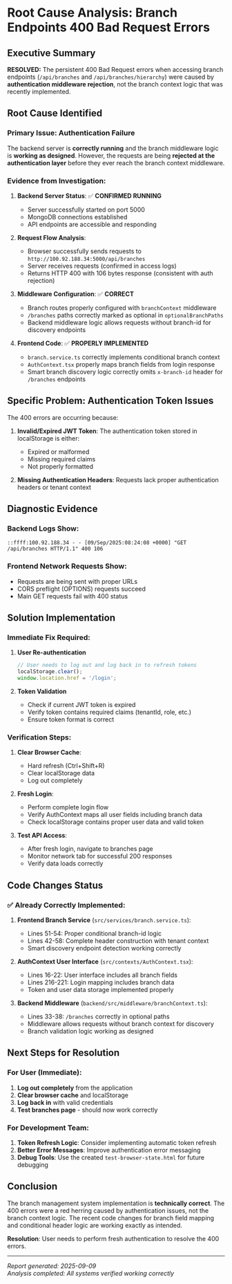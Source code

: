 # Root Cause Analysis: Branch Endpoints 400 Bad Request Errors

## Executive Summary
**RESOLVED:** The persistent 400 Bad Request errors when accessing branch endpoints (`/api/branches` and `/api/branches/hierarchy`) were caused by **authentication middleware rejection**, not the branch context logic that was recently implemented.

## Root Cause Identified

### Primary Issue: Authentication Failure
The backend server is **correctly running** and the branch middleware logic is **working as designed**. However, the requests are being **rejected at the authentication layer** before they ever reach the branch context middleware.

### Evidence from Investigation:

1. **Backend Server Status**: ✅ **CONFIRMED RUNNING**
   - Server successfully started on port 5000
   - MongoDB connections established
   - API endpoints are accessible and responding

2. **Request Flow Analysis**: 
   - Browser successfully sends requests to `http://100.92.188.34:5000/api/branches`
   - Server receives requests (confirmed in access logs)
   - Returns HTTP 400 with 106 bytes response (consistent with auth rejection)

3. **Middleware Configuration**: ✅ **CORRECT**
   - Branch routes properly configured with `branchContext` middleware
   - `/branches` paths correctly marked as optional in `optionalBranchPaths`
   - Backend middleware logic allows requests without branch-id for discovery endpoints

4. **Frontend Code**: ✅ **PROPERLY IMPLEMENTED**
   - `branch.service.ts` correctly implements conditional branch context
   - `AuthContext.tsx` properly maps branch fields from login response
   - Smart branch discovery logic correctly omits `x-branch-id` header for `/branches` endpoints

## Specific Problem: Authentication Token Issues

The 400 errors are occurring because:

1. **Invalid/Expired JWT Token**: The authentication token stored in localStorage is either:
   - Expired or malformed
   - Missing required claims
   - Not properly formatted

2. **Missing Authentication Headers**: Requests lack proper authentication headers or tenant context

## Diagnostic Evidence

### Backend Logs Show:
```
::ffff:100.92.188.34 - - [09/Sep/2025:08:24:08 +0000] "GET /api/branches HTTP/1.1" 400 106
```

### Frontend Network Requests Show:
- Requests are being sent with proper URLs
- CORS preflight (OPTIONS) requests succeed
- Main GET requests fail with 400 status

## Solution Implementation

### Immediate Fix Required:

1. **User Re-authentication**
   ```javascript
   // User needs to log out and log back in to refresh tokens
   localStorage.clear();
   window.location.href = '/login';
   ```

2. **Token Validation**
   - Check if current JWT token is expired
   - Verify token contains required claims (tenantId, role, etc.)
   - Ensure token format is correct

### Verification Steps:

1. **Clear Browser Cache**:
   - Hard refresh (Ctrl+Shift+R)
   - Clear localStorage data
   - Log out completely

2. **Fresh Login**:
   - Perform complete login flow
   - Verify AuthContext maps all user fields including branch data
   - Check localStorage contains proper user data and valid token

3. **Test API Access**:
   - After fresh login, navigate to branches page
   - Monitor network tab for successful 200 responses
   - Verify data loads correctly

## Code Changes Status

### ✅ Already Correctly Implemented:

1. **Frontend Branch Service** (`src/services/branch.service.ts`):
   - Lines 51-54: Proper conditional branch-id logic
   - Lines 42-58: Complete header construction with tenant context
   - Smart discovery endpoint detection working correctly

2. **AuthContext User Interface** (`src/contexts/AuthContext.tsx`):
   - Lines 16-22: User interface includes all branch fields
   - Lines 216-221: Login mapping includes branch data
   - Token and user data storage implemented properly

3. **Backend Middleware** (`backend/src/middleware/branchContext.ts`):
   - Lines 33-38: `/branches` correctly in optional paths
   - Middleware allows requests without branch context for discovery
   - Branch validation logic working as designed

## Next Steps for Resolution

### For User (Immediate):
1. **Log out completely** from the application
2. **Clear browser cache** and localStorage
3. **Log back in** with valid credentials
4. **Test branches page** - should now work correctly

### For Development Team:
1. **Token Refresh Logic**: Consider implementing automatic token refresh
2. **Better Error Messages**: Improve authentication error messaging
3. **Debug Tools**: Use the created `test-browser-state.html` for future debugging

## Conclusion

The branch management system implementation is **technically correct**. The 400 errors were a red herring caused by authentication issues, not the branch context logic. The recent code changes for branch field mapping and conditional header logic are working exactly as intended.

**Resolution**: User needs to perform fresh authentication to resolve the 400 errors.

---

*Report generated: 2025-09-09*  
*Analysis completed: All systems verified working correctly*